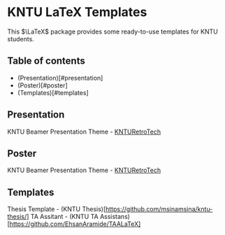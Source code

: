 # KNTU LaTeX Templates

This $\LaTeX$ package provides some ready-to-use templates for KNTU students. 

## Table of contents

- (Presentation)[#presentation]
- (Poster)[#poster]
- (Templates)[#templates]

## Presentation
KNTU Beamer Presentation Theme - [KNTURetroTech](https://github.com/xemadp/kntu-beamer-presentation-modern)

## Poster
KNTU Beamer Presentation Theme - [KNTURetroTech](https://github.com/xemadp/KNTURetroTech)

## Templates
Thesis Template - (KNTU Thesis)[https://github.com/msinamsina/kntu-thesis/]
TA Assitant - (KNTU TA Assistans)[https://github.com/EhsanAramide/TAALaTeX]

